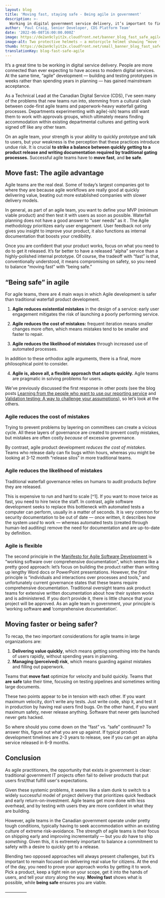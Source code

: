 ```yaml
---
layout: blog
title: 'Moving fast, staying safe - Being agile in government'
description: >-
  Working in digital government service delivery, it’s important to find a balance between moving fast and staying safe. In my agile team at the Canadian Digital Service (CDS), we find ‘success’ (releasing products that meet people’s needs) relies on this.
author: 'Paul Craig, Senior Developer, CDS Platform Team'
date: '2022-06-08T16:00:00.000Z'
image: https://de2an9clyit2x.cloudfront.net/banner_blog_fast_safe_agile_b003ff8c43.jpg
image-alt: Two protective helmets – a motorcycle helmet showing “move fast” and a hard hat for construction showing “stay safe.”
thumb: https://de2an9clyit2x.cloudfront.net/small_banner_blog_fast_safe_agile_b003ff8c43.jpg
translationKey: blog-fast-safe-agile
---
```

It’s a great time to be working in digital service delivery. People are more connected than ever expecting to have access to modern digital services. At the same time, “agile” development — building and testing prototypes in weeks rather than spending years in planning — has gained mainstream acceptance. 

As a Technical Lead at the Canadian Digital Service (CDS), I’ve seen many of the problems that new teams run into, stemming from a cultural clash between code-first agile teams and paperwork-heavy waterfall gating processes. Departments experimenting with agile(-ish) teams still want them to work with approvals groups, which ultimately means finding accommodation within existing departmental cultures and getting work signed off like any other team.

On an agile team, your strength is your ability to quickly prototype and talk to users, but your weakness is the perception that these practices introduce undue risk. It is crucial **to strike a balance between quickly getting to a product release and writing documentation required by traditional gating processes.** Successful agile teams have to **move fast**, and **be safe**.

## Move fast: The agile advantage

Agile teams are the real deal. Some of today’s largest companies got to where they are because agile workflows are really good at quickly delivering value, beating out more established companies with slower delivery models. 

In general, as part of an agile team, you want to define your MVP (minimum viable product) and then test it with users as soon as possible. Waterfall planning does not have a good answer to “user needs” as it . The Agile methodology prioritizes early user engagement. User feedback not only gives you insight to improve your product, it also functions as internal documentation that boosts your credibility. 

Once you are confident that your product works, focus on what you need to do to get it released. It’s far better to have a released “alpha” service than a highly-polished internal prototype. Of course, the tradeoff with “fast” is that, conventionally understood, it means compromising on safety, so you need to balance “moving fast” with “being safe.” 

## “Being safe” in agile

For agile teams, there are 4 main ways in which Agile development is safer than traditional waterfall product development.

1. **Agile reduces existential mistakes** in the design of a service: early user engagement mitigates the risk of launching a poorly performing service.

2. **Agile reduces the cost of mistakes:** frequent iteration means smaller changes more often, which means mistakes tend to be smaller and faster to repair.

3. **Agile reduces the likelihood of mistakes** through increased use of automated processes.

In addition to these orthodox agile arguments, there is a final, more philosophical point to consider.

4. **Agile is, above all, a flexible approach that adapts quickly.** Agile teams are pragmatic in solving problems for users.

We’ve previously discussed the first response in other posts (see the blog posts [Learning from the people who want to use our reporting service](https://digital.canada.ca/2019/08/29/learning-from-the-people-who-want-to-use-our-reporting-service-but-might-not-use-it-now/) and [Validation testing: A way to challenge your assumptions](https://digital.canada.ca/2019/07/31/validation-testing-a-way-to-challenge-your-assumptions/)), so let’s look at the others.

### Agile reduces the cost of mistakes

Trying to prevent problems by layering on committees can create a vicious cycle. All these layers of governance are created to prevent costly mistakes, but mistakes are often costly *because* of excessive governance. 

By contrast, agile product development *reduces the cost of mistakes.* Teams who release daily can fix bugs within hours, whereas you might be looking at 3-12 month “release silos” in more traditional teams. 

### Agile reduces the likelihood of mistakes

Traditional waterfall governance relies on humans to audit products *before* they are released. 

This is expensive to run and hard to scale [^1]. If you want to move twice as fast, you need to hire twice the staff. In contrast, agile software development seeks to replace this bottleneck with automated tests a computer can perform, usually in a matter of seconds. It is very common for security documentation to be out of date — once written, it describes how the system *used* to work — whereas automated tests (created through human-led auditing) remove the need for documentation and are up-to-date by definition. 

### Agile is flexible

The second principle in the [Manifesto for Agile Software Development](https://agilemanifesto.org/) is “working software over comprehensive documentation”, which seems like a pretty good approach: let’s focus on building the product rather than writing up lengthy Word docs or PowerPoint presentations. However, the *first* principle is “individuals and interactions over processes and tools,” and unfortunately current governance states that these teams require comprehensive documentation. Traditional oversight teams ask product teams for extensive written documentation about how their system works and is administered. If you don’t provide it, there is little chance that your project will be approved. As an agile team in government, your principle is ‘working software **and** ‘comprehensive documentation’.

## Moving faster or being safer?

To recap, the two important considerations for agile teams in large organizations are:

1. **Delivering value quickly**, which means getting something into the hands of users rapidly, without spending years in planning.
2. **Managing (perceived) risk**, which means guarding against mistakes and filling out paperwork.

Teams that **move fast** optimize for velocity and build quickly. Teams that **are safe** take their time, focusing on testing pipelines and sometimes writing large documents.

These two points appear to be in tension with each other. If you want maximum velocity, don’t write any tests. Just write code, ship it, and test it in production by having real users find bugs. On the other hand, if you want maximum safety, never release anything. Software that never gets launched never gets hacked.

So where should you come down on the “fast” vs. “safe” continuum? To answer this, figure out what you are up against. If typical product development timelines are 2-3 years to release, see if you can get an alpha service released in 6-9 months. 

## Conclusion

As agile practitioners, the opportunity that exists in government is clear: traditional government IT projects often fail to deliver products that put users first/that fulfill user's expectations. 

Given these systemic problems, it seems like a slam dunk to switch to a widely successful model of project delivery that prioritizes quick feedback and early return-on-investment. Agile teams get more done with less overhead, and by testing with users they are more confident in what they are building.

However, agile teams in the Canadian government operate under pretty tough conditions, typically having to seek accommodation within an existing culture of extreme risk-avoidance. The strength of agile teams is their focus on shipping early and improving incrementally — but you *do* have to ship *something*. Given this, it is extremely important to balance a commitment to safety with a desire to quickly get to a release.

Blending two opposed approaches will always present challenges, but it’s important to remain focused on delivering real value for citizens. At the end of the day, you need to prove your approach works by getting it to work. Pick a product, keep a tight rein on your scope, get it into the hands of users, and tell your story along the way. **Moving fast** shows what is possible, while **being safe** ensures you are viable.

—————
